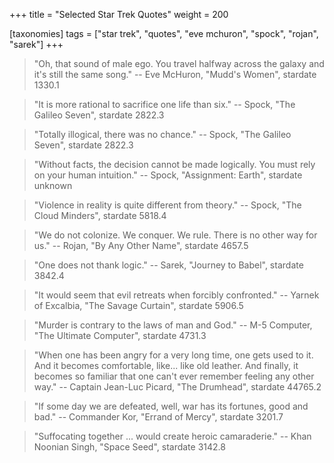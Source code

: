 +++
title = "Selected Star Trek Quotes"
weight = 200

[taxonomies]
tags = ["star trek", "quotes", "eve mchuron", "spock", "rojan", "sarek"]
+++

> "Oh, that sound of male ego. You travel halfway across the galaxy and it's
> still the same song."
-- Eve McHuron, "Mudd's Women", stardate 1330.1

> "It is more rational to sacrifice one life than six."
-- Spock, "The Galileo Seven", stardate 2822.3

> "Totally illogical, there was no chance."
-- Spock, "The Galileo Seven", stardate 2822.3

> "Without facts, the decision cannot be made logically. You must rely on
> your human intuition."
-- Spock, "Assignment: Earth", stardate unknown

> "Violence in reality is quite different from theory."
-- Spock, "The Cloud Minders", stardate 5818.4

> "We do not colonize. We conquer. We rule. There is no other way for us."
-- Rojan, "By Any Other Name", stardate 4657.5

> "One does not thank logic."
-- Sarek, "Journey to Babel", stardate 3842.4

> "It would seem that evil retreats when forcibly confronted."
-- Yarnek of Excalbia, "The Savage Curtain", stardate 5906.5

> "Murder is contrary to the laws of man and God."
-- M-5 Computer, "The Ultimate Computer", stardate 4731.3

> "When one has been angry for a very long time, one gets used to it. And it
> becomes comfortable, like... like old leather. And finally, it becomes so
> familiar that one can't ever remember feeling any other way."
-- Captain Jean-Luc Picard, "The Drumhead", stardate 44765.2

> "If some day we are defeated, well, war has its fortunes, good and bad."
-- Commander Kor, "Errand of Mercy", stardate 3201.7

> "Suffocating together ... would create heroic camaraderie."
-- Khan Noonian Singh, "Space Seed", stardate 3142.8
